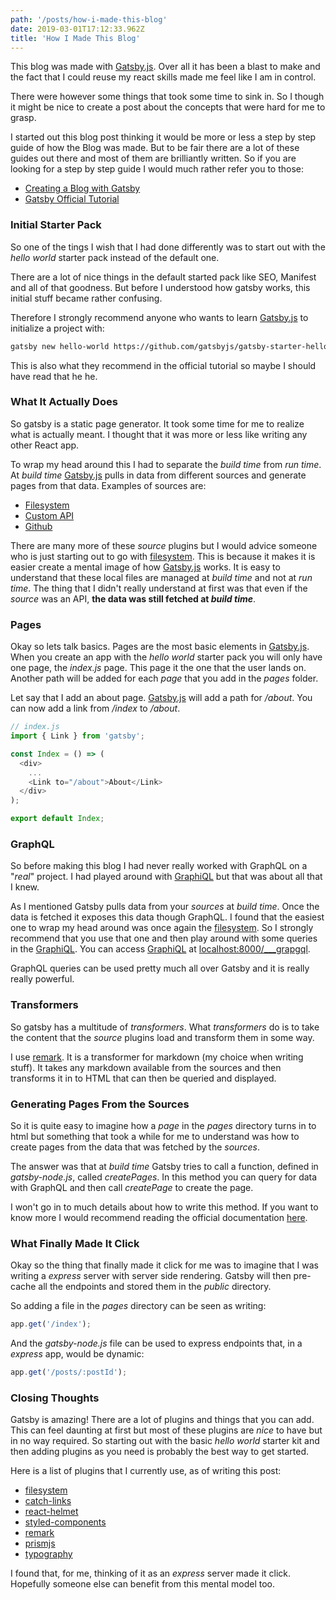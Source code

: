 ```yaml
---
path: '/posts/how-i-made-this-blog'
date: 2019-03-01T17:12:33.962Z
title: 'How I Made This Blog'
---
```


This blog was made with [Gatsby.js](https://www.gatsbyjs.org/). Over all it has
been a blast to make and the fact that I could reuse my react skills made me
feel like I am in control.

There were however some things that took some time to sink in. So I though it might
be nice to create a post about the concepts that were hard for me to grasp.

I started out this blog post thinking it would be more or less a step by step guide of
how the Blog was made. But to be fair there are a lot of these guides out there and most
of them are brilliantly written. So if you are looking for a step by step guide I
would much rather refer you to those:

- [Creating a Blog with Gatsby](https://www.gatsbyjs.org/blog/2017-07-19-creating-a-blog-with-gatsby/)
- [Gatsby Official Tutorial](https://www.gatsbyjs.org/tutorial/)

### Initial Starter Pack

So one of the tings I wish that I had done differently was to start out with
the _hello world_ starter pack instead of the default one.

There are a lot of nice things in the default started pack like SEO, Manifest and
all of that goodness. But before I understood how gatsby works, this
initial stuff became rather confusing.

Therefore I strongly recommend anyone who wants to learn [Gatsby.js](https://www.gatsbyjs.org/)
to initialize a project with:

```bash
gatsby new hello-world https://github.com/gatsbyjs/gatsby-starter-hello-world
```

This is also what they recommend in the official tutorial so maybe I should have read
that he he.

### What It Actually Does

So gatsby is a static page generator. It took some time for me to realize what is actually meant.
I thought that it was more or less like writing any other React app.

To wrap my head around this I had to separate the _build time_ from _run time_. At _build time_
[Gatsby.js](https://www.gatsbyjs.org/) pulls in data from different sources and generate
pages from that data. Examples of sources are:

- [Filesystem](https://www.gatsbyjs.org/packages/gatsby-source-filesystem/)
- [Custom API](https://www.gatsbyjs.org/packages/gatsby-source-custom-api/)
- [Github](https://www.gatsbyjs.org/packages/@mosch/gatsby-source-github/)

There are many more of these _source_ plugins but I would advice someone who is just starting out
to go with [filesystem](https://www.gatsbyjs.org/packages/gatsby-source-filesystem/).
This is because it makes it is easier create a mental image of how [Gatsby.js](https://www.gatsbyjs.org/)
works. It is easy to understand that these local files are managed at _build time_ and not at _run time_.
The thing that I didn't really understand at first was that even if the _source_ was an API,
**the data was still fetched at _build time_**.

### Pages

Okay so lets talk basics. Pages are the most basic elements in
[Gatsby.js](https://www.gatsbyjs.org/). When you create an app with the _hello world_
starter pack you will only have one page, the _index.js_ page. This page it the one that the
user lands on. Another path will be added for each _page_ that you add in the _pages_ folder.

Let say that I add an about page. [Gatsby.js](https://www.gatsbyjs.org/) will add a path for
_/about_. You can now add a link from _/index_ to _/about_.

```javascript
// index.js
import { Link } from 'gatsby';

const Index = () => (
  <div>
    ...
    <Link to="/about">About</Link>
  </div>
);

export default Index;
```

### GraphQL

So before making this blog I had never really worked with GraphQL on a "_real_" project.
I had played around with [GraphiQL](https://github.com/graphql/graphiql) but that was about
all that I knew.

As I mentioned Gatsby pulls data from your _sources_ at _build time_. Once the data is fetched
it exposes this data though GraphQL. I found that the easiest one to wrap my head around was
once again the [filesystem](https://www.gatsbyjs.org/packages/gatsby-source-filesystem/). So
I strongly recommend that you use that one and then play around with some queries in the
[GraphiQL](https://github.com/graphql/graphiql). You can access [GraphiQL](https://github.com/graphql/graphiql)
at [localhost:8000/\_\_\_grapgql](localhost:8000/___grapgql).

GraphQL queries can be used pretty much all over Gatsby and it is really really powerful.

### Transformers

So gatsby has a multitude of _transformers_. What _transformers_ do is to take the
content that the _source_ plugins load and transform them in some way.

I use [remark](https://www.gatsbyjs.org/packages/gatsby-transformer-remark/). It is
a transformer for markdown (my choice when writing stuff). It takes any markdown available
from the sources and then transforms it in to HTML that can then be queried and displayed.

### Generating Pages From the Sources

So it is quite easy to imagine how a _page_ in the _pages_ directory turns in to html but something
that took a while for me to understand was how to create pages from the data that was fetched by the
_sources_.

The answer was that at _build time_ Gatsby tries to call a function, defined in _gatsby-node.js_, called
_createPages_. In this method you can query for data with GraphQL and then call _createPage_ to create
the page.

I won't go in to much details about how to write this method. If you want to know more I would recommend
reading the official documentation [here](https://www.gatsbyjs.org/tutorial/part-seven/).

### What Finally Made It Click

Okay so the thing that finally made it click for me was to imagine that I was writing a _express_ server
with server side rendering. Gatsby will then pre-cache all the endpoints and stored them in the
_public_ directory.

So adding a file in the _pages_ directory can be seen as writing:

```javascript
app.get('/index');
```

And the _gatsby-node.js_ file can be used to express endpoints that, in a _express_ app, would be dynamic:

```javascript
app.get('/posts/:postId');
```

### Closing Thoughts

Gatsby is amazing! There are a lot of plugins and things that you can add. This can feel daunting at first
but most of these plugins are _nice_ to have but in no way required. So starting out with the basic
_hello world_ starter kit and then adding plugins as you need is probably the best way to get started.

Here is a list of plugins that I currently use, as of writing this post:

- [filesystem](https://www.gatsbyjs.org/packages/gatsby-source-filesystem/)
- [catch-links](https://www.gatsbyjs.org/packages/gatsby-plugin-catch-links/)
- [react-helmet](https://www.gatsbyjs.org/packages/gatsby-plugin-react-helmet/)
- [styled-components](https://www.gatsbyjs.org/packages/gatsby-plugin-styled-components/)
- [remark](https://www.gatsbyjs.org/packages/gatsby-transformer-remark/)
- [prismjs](https://www.gatsbyjs.org/packages/gatsby-remark-prismjs/)
- [typography](https://www.gatsbyjs.org/packages/gatsby-plugin-typography/)

I found that, for me, thinking of it as an _express_ server made it click. Hopefully someone else can benefit
from this mental model too.
